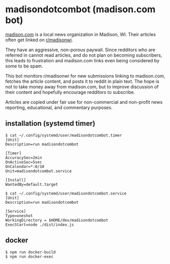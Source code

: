 # madisondotcombot (madison.com bot)

[madison.com](madison.com) is a local news organization in Madison, WI. Their articles often get linked on [r/madisonwi](reddit.com/r/madisonwi).

They have an aggressive, non-porous paywall. Since redditors who are referred in cannot read articles, and do not plan on becoming subscribers, this leads to frustration and madison.com links even being considered by some to be spam.

This bot monitors r/madisonwi for new submissions linking to madison.com, fetches the article content, and posts it to reddit in plain text. The hope is not to take money away from madison.com, but to improve discussion of their content and hopefully encourage redditors to subscribe.

Articles are copied under fair use for non-commercial and non-profit news reporting, educational, and commentary purposes.

## installation (systemd timer)

```
$ cat ~/.config/systemd/user/madisondotcombot.timer 
[Unit]
Description=run madisondotcombot

[Timer]
AccuracySec=2min
OnActiveSec=5sec
OnCalendar=*:0/10
Unit=madisondotcombot.service

[Install]
WantedBy=default.target

$ cat ~/.config/systemd/user/madisondotcombot.service 
[Unit]
Description=run madisondotcombot

[Service]
Type=oneshot
WorkingDirectory = $HOME/dev/madisondotcombot
ExecStart=node ./dist/index.js
```

## docker

```
$ npm run docker-build
$ npm run docker-exec
```
